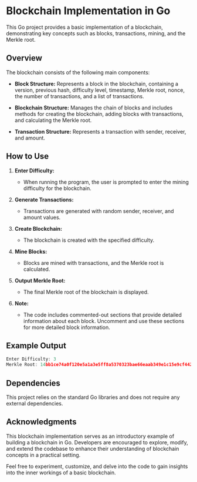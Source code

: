 # Blockchain Implementation in Go

This Go project provides a basic implementation of a blockchain, demonstrating key concepts such as blocks, transactions, mining, and the Merkle root.

## Overview

The blockchain consists of the following main components:

- **Block Structure:** Represents a block in the blockchain, containing a version, previous hash, difficulty level, timestamp, Merkle root, nonce, the number of transactions, and a list of transactions.

- **Blockchain Structure:** Manages the chain of blocks and includes methods for creating the blockchain, adding blocks with transactions, and calculating the Merkle root.

- **Transaction Structure:** Represents a transaction with sender, receiver, and amount.

## How to Use

1. **Enter Difficulty:**
   - When running the program, the user is prompted to enter the mining difficulty for the blockchain.

2. **Generate Transactions:**
   - Transactions are generated with random sender, receiver, and amount values.

3. **Create Blockchain:**
   - The blockchain is created with the specified difficulty.

4. **Mine Blocks:**
   - Blocks are mined with transactions, and the Merkle root is calculated.

5. **Output Merkle Root:**
   - The final Merkle root of the blockchain is displayed.

6. **Note:**
   - The code includes commented-out sections that provide detailed information about each block. Uncomment and use these sections for more detailed block information.

## Example Output

```go
Enter Difficulty: 3
Merkle Root: 14bb1ce74a0f120e5a1a3e5ff8a5370323bae66eaab349e1c15e9cf442963fb6
```

## Dependencies

This project relies on the standard Go libraries and does not require any external dependencies.

## Acknowledgments

This blockchain implementation serves as an introductory example of building a blockchain in Go. Developers are encouraged to explore, modify, and extend the codebase to enhance their understanding of blockchain concepts in a practical setting.

Feel free to experiment, customize, and delve into the code to gain insights into the inner workings of a basic blockchain.
